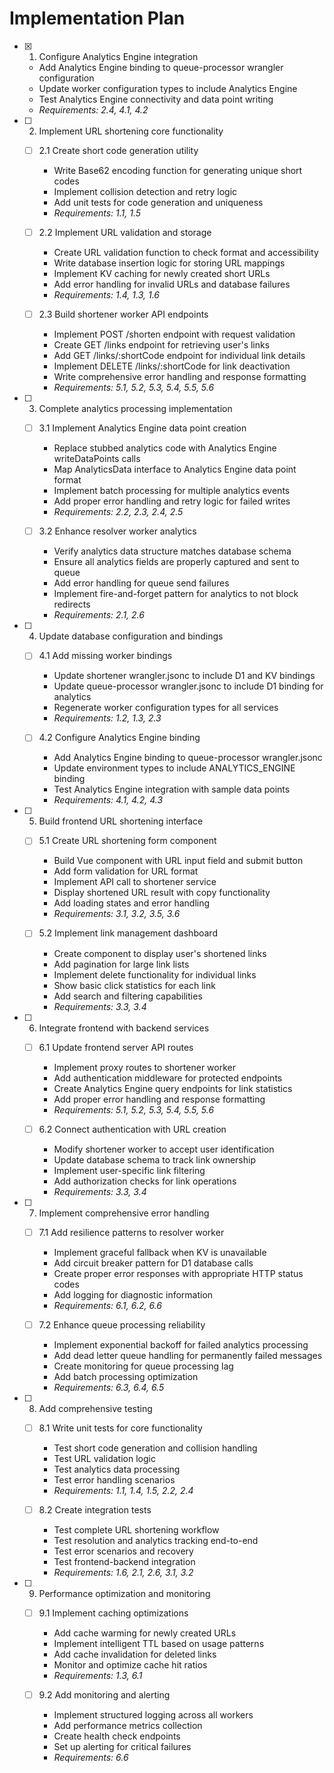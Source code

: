 # Implementation Plan

- [x] 1. Configure Analytics Engine integration
  - Add Analytics Engine binding to queue-processor wrangler configuration
  - Update worker configuration types to include Analytics Engine
  - Test Analytics Engine connectivity and data point writing
  - _Requirements: 2.4, 4.1, 4.2_

- [ ] 2. Implement URL shortening core functionality
  - [ ] 2.1 Create short code generation utility
    - Write Base62 encoding function for generating unique short codes
    - Implement collision detection and retry logic
    - Add unit tests for code generation and uniqueness
    - _Requirements: 1.1, 1.5_

  - [ ] 2.2 Implement URL validation and storage
    - Create URL validation function to check format and accessibility
    - Write database insertion logic for storing URL mappings
    - Implement KV caching for newly created short URLs
    - Add error handling for invalid URLs and database failures
    - _Requirements: 1.4, 1.3, 1.6_

  - [ ] 2.3 Build shortener worker API endpoints
    - Implement POST /shorten endpoint with request validation
    - Create GET /links endpoint for retrieving user's links
    - Add GET /links/:shortCode endpoint for individual link details
    - Implement DELETE /links/:shortCode for link deactivation
    - Write comprehensive error handling and response formatting
    - _Requirements: 5.1, 5.2, 5.3, 5.4, 5.5, 5.6_

- [ ] 3. Complete analytics processing implementation
  - [ ] 3.1 Implement Analytics Engine data point creation
    - Replace stubbed analytics code with Analytics Engine writeDataPoints calls
    - Map AnalyticsData interface to Analytics Engine data point format
    - Implement batch processing for multiple analytics events
    - Add proper error handling and retry logic for failed writes
    - _Requirements: 2.2, 2.3, 2.4, 2.5_

  - [ ] 3.2 Enhance resolver worker analytics
    - Verify analytics data structure matches database schema
    - Ensure all analytics fields are properly captured and sent to queue
    - Add error handling for queue send failures
    - Implement fire-and-forget pattern for analytics to not block redirects
    - _Requirements: 2.1, 2.6_

- [ ] 4. Update database configuration and bindings
  - [ ] 4.1 Add missing worker bindings
    - Update shortener wrangler.jsonc to include D1 and KV bindings
    - Update queue-processor wrangler.jsonc to include D1 binding for analytics
    - Regenerate worker configuration types for all services
    - _Requirements: 1.2, 1.3, 2.3_

  - [ ] 4.2 Configure Analytics Engine binding
    - Add Analytics Engine binding to queue-processor wrangler.jsonc
    - Update environment types to include ANALYTICS_ENGINE binding
    - Test Analytics Engine integration with sample data points
    - _Requirements: 4.1, 4.2, 4.3_

- [ ] 5. Build frontend URL shortening interface
  - [ ] 5.1 Create URL shortening form component
    - Build Vue component with URL input field and submit button
    - Add form validation for URL format
    - Implement API call to shortener service
    - Display shortened URL result with copy functionality
    - Add loading states and error handling
    - _Requirements: 3.1, 3.2, 3.5, 3.6_

  - [ ] 5.2 Implement link management dashboard
    - Create component to display user's shortened links
    - Add pagination for large link lists
    - Implement delete functionality for individual links
    - Show basic click statistics for each link
    - Add search and filtering capabilities
    - _Requirements: 3.3, 3.4_

- [ ] 6. Integrate frontend with backend services
  - [ ] 6.1 Update frontend server API routes
    - Implement proxy routes to shortener worker
    - Add authentication middleware for protected endpoints
    - Create Analytics Engine query endpoints for link statistics
    - Add proper error handling and response formatting
    - _Requirements: 5.1, 5.2, 5.3, 5.4, 5.5, 5.6_

  - [ ] 6.2 Connect authentication with URL creation
    - Modify shortener worker to accept user identification
    - Update database schema to track link ownership
    - Implement user-specific link filtering
    - Add authorization checks for link operations
    - _Requirements: 3.3, 3.4_

- [ ] 7. Implement comprehensive error handling
  - [ ] 7.1 Add resilience patterns to resolver worker
    - Implement graceful fallback when KV is unavailable
    - Add circuit breaker pattern for D1 database calls
    - Create proper error responses with appropriate HTTP status codes
    - Add logging for diagnostic information
    - _Requirements: 6.1, 6.2, 6.6_

  - [ ] 7.2 Enhance queue processing reliability
    - Implement exponential backoff for failed analytics processing
    - Add dead letter queue handling for permanently failed messages
    - Create monitoring for queue processing lag
    - Add batch processing optimization
    - _Requirements: 6.3, 6.4, 6.5_

- [ ] 8. Add comprehensive testing
  - [ ] 8.1 Write unit tests for core functionality
    - Test short code generation and collision handling
    - Test URL validation logic
    - Test analytics data processing
    - Test error handling scenarios
    - _Requirements: 1.1, 1.4, 1.5, 2.2, 2.4_

  - [ ] 8.2 Create integration tests
    - Test complete URL shortening workflow
    - Test resolution and analytics tracking end-to-end
    - Test error scenarios and recovery
    - Test frontend-backend integration
    - _Requirements: 1.6, 2.1, 2.6, 3.1, 3.2_

- [ ] 9. Performance optimization and monitoring
  - [ ] 9.1 Implement caching optimizations
    - Add cache warming for newly created URLs
    - Implement intelligent TTL based on usage patterns
    - Add cache invalidation for deleted links
    - Monitor and optimize cache hit ratios
    - _Requirements: 1.3, 6.1_

  - [ ] 9.2 Add monitoring and alerting
    - Implement structured logging across all workers
    - Add performance metrics collection
    - Create health check endpoints
    - Set up alerting for critical failures
    - _Requirements: 6.6_